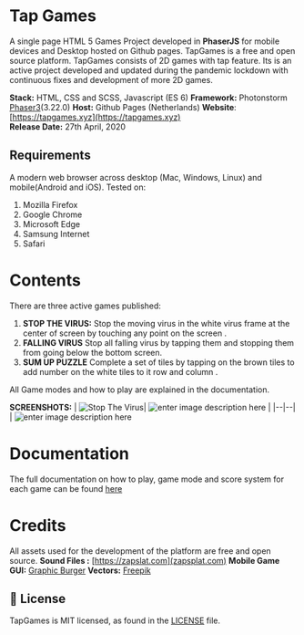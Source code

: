 # Tap Games

A single page HTML 5 Games Project developed in **PhaserJS** for mobile devices and Desktop hosted on Github pages. TapGames is a free and open source platform. TapGames consists of 2D games with tap feature.
Its is an active project developed and updated during  the pandemic lockdown  with continuous  fixes  and development of more 2D games.

**Stack:** HTML, CSS and SCSS, Javascript (ES 6)
**Framework:** Photonstorm [Phaser3](https://github.com/photonstorm/phaser)(3.22.0)
**Host:** Github Pages (Netherlands)
**Website**: [https://tapgames.xyz](https://tapgames.xyz)  
**Release Date:**  27th April, 2020

## Requirements
A modern web browser across desktop (Mac, Windows, Linux) and mobile(Android and iOS).
Tested on:
1. Mozilla Firefox
2. Google Chrome
3.  Microsoft Edge
4. Samsung Internet
5. Safari

# Contents

There are three active games published:

1. **STOP THE VIRUS:**
Stop the moving virus in the white virus frame at the center of screen by touching any point on the screen .
2.  **FALLING VIRUS**
Stop all falling virus by tapping them and stopping them from going below the bottom screen.
3. **SUM UP PUZZLE**
Complete a set of tiles by tapping on the brown tiles to add number on the white tiles to it row and column .

All Game modes and how to play are explained in the documentation.

**SCREENSHOTS:**
|  ![Stop The Virus](https://tapgames.xyz/assets/images/help/stopthevirus.jpg)| ![enter image description here](https://tapgames.xyz/assets/images/help/fallingvirus.jpg) |
|--|--|
| ![enter image description here](https://tapgames.xyz/assets/images/help/sumup1.jpg) 

# Documentation
The full documentation on how to play, game mode and score system for each game can be found [here](https://tapgames.xyz/help.html)

# Credits
All assets used for the development of the platform are free and open source.
**Sound Files :** [https://zapslat.com](zapsplat.com)
**Mobile Game GUI:** [Graphic Burger](https://graphicburger.com/mobile-game-gui/)
**Vectors:** [Freepik](http://www.freepik.com)


## 📄 License

TapGames is MIT licensed, as found in the [LICENSE](https://tapgames.xyz/LICENSE) file.

